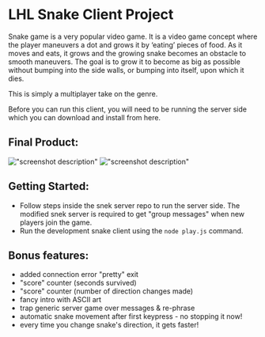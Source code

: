 # LHL Snake Client Project

Snake game is a very popular video game. It is a video game concept where the player maneuvers a dot and grows it by ‘eating’ pieces of food. As it moves and eats, it grows and the growing snake becomes an obstacle to smooth maneuvers. The goal is to grow it to become as big as possible without bumping into the side walls, or bumping into itself, upon which it dies.

This is simply a multiplayer take on the genre.

Before you can run this client, you will need to be running the server side which you can download and install from here. 

## Final Product:

!["screenshot description"](#)
!["screenshot description"](#)


## Getting Started:

- Follow steps inside the snek server repo to run the server side.  The modified snek server is required to get "group messages" when new players join the game.
- Run the development snake client using the `node play.js` command.


## Bonus features:
- added connection error "pretty" exit
- "score" counter (seconds survived)
- "score" counter (number of direction changes made)
- fancy intro with ASCII art
- trap generic server game over messages & re-phrase
- automatic snake movement after first keypress - no stopping it now!
- every time you change snake's direction, it gets faster!
